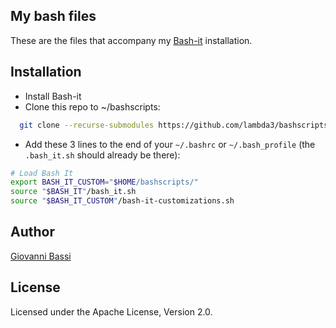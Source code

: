 My bash files
------

These are the files that accompany my
[Bash-it](https://github.com/Bash-it/bash-it)
installation.

Installation
------

* Install Bash-it
* Clone this repo to ~/bashscripts:
````bash
  git clone --recurse-submodules https://github.com/lambda3/bashscripts
````
* Add these 3 lines to the end of your `~/.bashrc` or `~/.bash_profile` (the
  `.bash_it.sh` should already be there):
````bash
# Load Bash It
export BASH_IT_CUSTOM="$HOME/bashscripts/"
source "$BASH_IT"/bash_it.sh
source "$BASH_IT_CUSTOM"/bash-it-customizations.sh
````

Author
------

[Giovanni Bassi](https://github.com/giggio)

License
-------

Licensed under the Apache License, Version 2.0.
